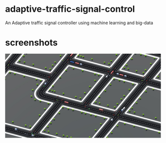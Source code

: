 # adaptive-traffic-signal-control
An Adaptive traffic signal controller using machine learning and big-data
# screenshots
![screenshot](documents/simulator_screen_shot_1.jpg?raw=true "main menu")
